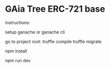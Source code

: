 # GAia Tree ERC-721 base


instructions:

setup ganache or ganache cli

go to project root:
truffle compile
truffle migrate

npm install


npm run dev
